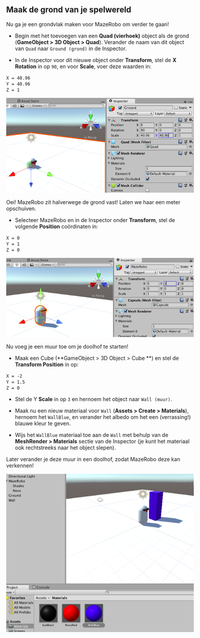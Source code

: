 ## Maak de grond van je spelwereld

Nu ga je een grondvlak maken voor MazeRobo om verder te gaan!

+ Begin met het toevoegen van een **Quad (vierhoek)** object als de grond (**GameObject > 3D Object > Quad**). Verander de naam van dit object van `Quad` naar `Ground (grond)` in de Inspector.

+ In de Inspector voor dit nieuwe object onder **Transform**, stel de **X Rotation** in op `90`, en voor **Scale**, voer deze waarden in:
```
X = 40.96
Y = 40.96
Z = 1
```

  ![De transform eigenschappen voor de grond instellen](images/step6_groundTransform.png)

Oei! MazeRobo zit halverwege de grond vast! Laten we haar een meter opschuiven.

+ Selecteer MazeRobo en in de Inspector onder **Transform**, stel de volgende **Position** coördinaten in:
```
X = 0
Y = 1
Z = 0
```
  ![MazeRobo op de grond plaatsen](images/step6_MazeRoboOnGround.png)

Nu voeg je een muur toe om je doolhof te starten!

+ Maak een Cube (**GameObject > 3D Object > Cube **) en stel de **Transform Position** in op:
```
X = -2
Y = 1.5
Z = 0 
```
+ Stel de Y **Scale** in op `3` en hernoem het object naar `Wall (muur)`.

+ Maak nu een nieuw materiaal voor `Wall` (**Assets > Create > Materials**), hernoem het `WallBlue`, en verander het albedo om het een (verrassing!) blauwe kleur te geven.

+ Wijs het `WallBlue` materiaal toe aan de `Wall` met behulp van de **MeshRender > Materials** sectie van de Inspector (je kunt het materiaal ook rechtstreeks naar het object slepen).

Later verander je deze muur in een doolhof, zodat MazeRobo deze kan verkennen!

![MazeRobo naast het Wall-object](images/step6_Wall.png)
